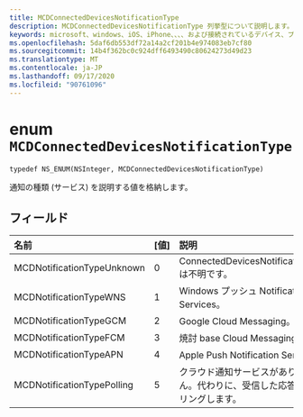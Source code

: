 ```yaml
---
title: MCDConnectedDevicesNotificationType
description: MCDConnectedDevicesNotificationType 列挙型について説明します。 この列挙には、通知の種類 (サービス) を説明する値が含まれます。
keywords: microsoft、windows、iOS、iPhone、、、、および接続されているデバイス、プロジェクトローマ
ms.openlocfilehash: 5daf6db553df72a14a2cf201b4e974083eb7cf80
ms.sourcegitcommit: 14b4f362bc0c924dff6493490c80624273d49d23
ms.translationtype: MT
ms.contentlocale: ja-JP
ms.lasthandoff: 09/17/2020
ms.locfileid: "90761096"
---
```

# <a name="enum-mcdconnecteddevicesnotificationtype"></a>enum `MCDConnectedDevicesNotificationType`

```
typedef NS_ENUM(NSInteger, MCDConnectedDevicesNotificationType)
```  
通知の種類 (サービス) を説明する値を格納します。

## <a name="fields"></a>フィールド

| 名前                              |   [値]     | 説明 |
|:----------------------------------|:------|:-------------------------------|
| MCDNotificationTypeUnknown | 0 | ConnectedDevicesNotificationType は不明です。 |
| MCDNotificationTypeWNS | 1 | Windows プッシュ Notification Services。 |
| MCDNotificationTypeGCM | 2 | Google Cloud Messaging。 |
| MCDNotificationTypeFCM | 3 | 焼討 base Cloud Messaging。|
| MCDNotificationTypeAPN | 4 | Apple Push Notification Service。 |
| MCDNotificationTypePolling | 5 | クラウド通知サービスがありません。代わりに、受信した応答をポーリングします。 |
